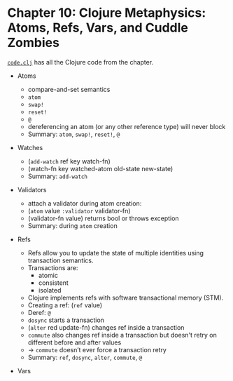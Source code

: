 # Chapter 10: Clojure Metaphysics: Atoms, Refs, Vars, and Cuddle Zombies

[`code.clj`](code.clj) has all the Clojure code from the chapter.

- Atoms

  - compare-and-set semantics
  - `atom`
  - `swap!`
  - `reset!`
  - `@`
  - dereferencing an atom (or any other reference type) will never block
  - Summary: `atom`, `swap!`, `reset!`, `@`

- Watches

  - (`add-watch` ref key watch-fn)
  - (watch-fn key watched-atom old-state new-state)
  - Summary: `add-watch`

- Validators

  - attach a validator during atom creation:
  - (`atom` value `:validator` validator-fn)
  - (validator-fn value) returns bool or throws exception
  - Summary: during `atom` creation

- Refs

  - Refs allow you to update the state of multiple identities using transaction semantics.
  - Transactions are:
    - atomic
    - consistent
    - isolated
  - Clojure implements refs with software transactional memory (STM).
  - Creating a ref: (`ref` value)
  - Deref: `@`
  - `dosync` starts a transaction
  - (`alter` red update-fn) changes ref inside a transaction
  - `commute` also changes ref inside a transaction but doesn't retry on different before and after values
  - -> `commute` doesn’t ever force a transaction retry
  - Summary: `ref`, `dosync`, `alter`, `commute`, `@`

- Vars
